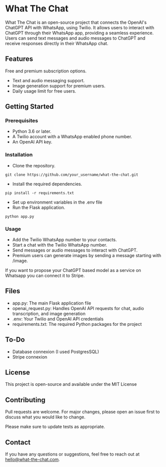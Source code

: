# What The Chat

What The Chat is an open-source project that connects the OpenAI's ChatGPT API with WhatsApp, using Twilio. It allows users to interact with ChatGPT through their WhatsApp app, providing a seamless experience. Users can send text messages and audio messages to ChatGPT and receive responses directly in their WhatsApp chat.

## Features

Free and premium subscription options.
- Text and audio messaging support.
- Image generation support for premium users.
- Daily usage limit for free users.

## Getting Started

### Prerequisites

- Python 3.6 or later.
- A Twilio account with a WhatsApp enabled phone number.
- An OpenAI API key.

### Installation

- Clone the repository.

<pre><code>git clone https://github.com/your_username/what-the-chat.git</code></pre>

- Install the required dependencies.

<pre><code>pip install -r requirements.txt</code></pre>

- Set up environment variables in the .env file
- Run the Flask application.

<pre><code>python app.py</code></pre>

### Usage

- Add the Twilio WhatsApp number to your contacts.
- Start a chat with the Twilio WhatsApp number.
- Send messages or audio messages to interact with ChatGPT.
- Premium users can generate images by sending a message starting with /image.

If you want to propose your ChatGPT based model as a service on Whatsapp you can connect it to Stripe.

## Files

- app.py: The main Flask application file
- openai_request.py: Handles OpenAI API requests for chat, audio transcription, and image generation
- .env: Your Twilio and OpenAI API credentials
- requirements.txt: The required Python packages for the project

## To-Do

- Database connexion (I used PostgresSQL)
- Stripe connexion

## License
This project is open-source and available under the MIT License

## Contributing

Pull requests are welcome. For major changes, please open an issue first to discuss what you would like to change.

Please make sure to update tests as appropriate.

## Contact

If you have any questions or suggestions, feel free to reach out at hello@what-the-chat.com.
